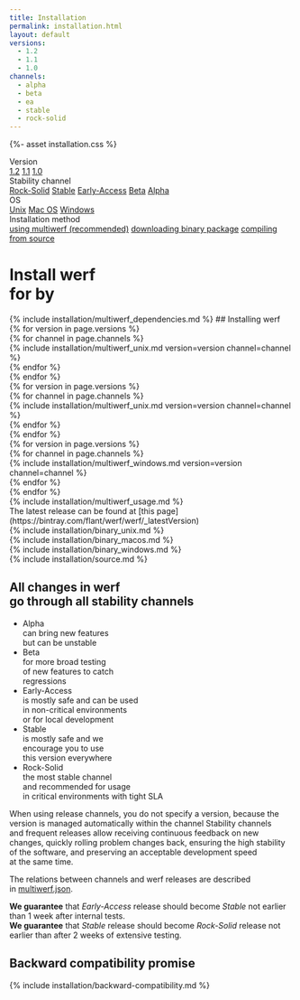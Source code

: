 ```yaml
---
title: Installation
permalink: installation.html
layout: default
versions:
  - 1.2
  - 1.1
  - 1.0
channels:
  - alpha
  - beta
  - ea
  - stable
  - rock-solid
---
```

{%- asset installation.css %}

<div class="page__container page_installation">

  <div class="installation-selector-row">
    <div class="installation-selector">
      <div class="installation-selector__title">Version</div>
      <div class="tabs">
        <a href="javascript:void(0)" class="tabs__btn"
          data-install-tab-group="version" data-install-tab="1.2">1.2</a>
        <a href="javascript:void(0)" class="tabs__btn"
          data-install-tab-group="version" data-install-tab="1.1">1.1</a>
        <a href="javascript:void(0)" class="tabs__btn"
          data-install-tab-group="version" data-install-tab="1.0">1.0</a>
      </div>
    </div><!-- /selector -->
    <div class="installation-selector">
      <div class="installation-selector__title">Stability channel</div>
      <div class="tabs">
        <a href="javascript:void(0)" class="tabs__btn"
          data-install-tab-group="channel" data-install-tab="rock-solid">Rock-Solid</a>
        <a href="javascript:void(0)" class="tabs__btn"
          data-install-tab-group="channel" data-install-tab="stable">Stable</a>
        <a href="javascript:void(0)" class="tabs__btn"
          data-install-tab-group="channel" data-install-tab="ea">Early-Access</a>
        <a href="javascript:void(0)" class="tabs__btn"
          data-install-tab-group="channel" data-install-tab="beta">Beta</a>
        <a href="javascript:void(0)" class="tabs__btn"
          data-install-tab-group="channel" data-install-tab="alpha">Alpha</a>
      </div>
    </div><!-- /selector -->
    <div class="installation-selector">
      <div class="installation-selector__title">OS</div>
      <div class="tabs">
        <a href="javascript:void(0)" class="tabs__btn"
          data-install-tab-group="os" data-install-tab="unix">Unix</a>
        <a href="javascript:void(0)" class="tabs__btn"
          data-install-tab-group="os" data-install-tab="macos">Mac OS</a>
        <a href="javascript:void(0)" class="tabs__btn"
          data-install-tab-group="os" data-install-tab="windows">Windows</a>
      </div>
    </div><!-- /selector -->
  </div><!-- /selector-row -->
  <div class="installation-selector-row">
    <div class="installation-selector">
      <div class="installation-selector__title">Installation method</div>
      <div class="tabs">
        <a href="javascript:void(0)" class="tabs__btn"
          data-install-tab-group="method" data-install-tab="multiwerf">using multiwerf (recommended)</a>
        <a href="javascript:void(0)" class="tabs__btn"
          data-install-tab-group="method" data-install-tab="binary">downloading binary package</a>
        <a href="javascript:void(0)" class="tabs__btn"
          data-install-tab-group="method" data-install-tab="source">compiling from source</a>
      </div>
    </div><!-- /selector -->
  </div><!-- /selector-row -->

  <div class="installation-instruction">
      <h1 class="installation-instruction__title">
        Install <span data-install-info="channel"></span> werf <span data-install-info="version"></span><br>
        for <span data-install-info="os"></span> by <span data-install-info="method"></span>
      </h1>
      <div class="docs">
<div markdown="1">
{% include installation/multiwerf_dependencies.md %}
## Installing werf
</div>
        <div class="installation-instruction__tab-content" data-install-content-group="method" data-install-content="multiwerf">
          <div class="installation-instruction__tab-content" data-install-content-group="os" data-install-content="unix">
            {% for version in page.versions %}
              <div class="installation-instruction__tab-content" data-install-content-group="version" data-install-content="{{ version }}">
                {% for channel in page.channels %}
                  <div class="installation-instruction__tab-content" data-install-content-group="channel" data-install-content="{{ channel }}">
<div markdown="1">{% include installation/multiwerf_unix.md version=version channel=channel %}</div>
                  </div>
                {% endfor %}
              </div>
            {% endfor %}
          </div><!-- /os -->
          <div class="installation-instruction__tab-content" data-install-content-group="os" data-install-content="macos">
            {% for version in page.versions %}
              <div class="installation-instruction__tab-content" data-install-content-group="version" data-install-content="{{ version }}">
                {% for channel in page.channels %}
                  <div class="installation-instruction__tab-content" data-install-content-group="channel" data-install-content="{{ channel }}">
<div markdown="1">{% include installation/multiwerf_unix.md version=version channel=channel %}</div>
                  </div>
                {% endfor %}
              </div>
            {% endfor %}
          </div><!-- /os -->
          <div class="installation-instruction__tab-content" data-install-content-group="os" data-install-content="windows">
            {% for version in page.versions %}
              <div class="installation-instruction__tab-content" data-install-content-group="version" data-install-content="{{ version }}">
                {% for channel in page.channels %}
                  <div class="installation-instruction__tab-content" data-install-content-group="channel" data-install-content="{{ channel }}">
<div markdown="1">{% include installation/multiwerf_windows.md version=version channel=channel %}</div>
                  </div>
                {% endfor %}
              </div>
            {% endfor %}
          </div><!-- /os -->
<div markdown="1">
{% include installation/multiwerf_usage.md %}
</div>
      </div><!-- /method -->
      <div class="installation-instruction__tab-content" data-install-content-group="method" data-install-content="binary">
<div markdown="1">
The latest release can be found at [this page](https://bintray.com/flant/werf/werf/_latestVersion)
</div>
        <div class="installation-instruction__tab-content" data-install-content-group="os" data-install-content="unix">
<div markdown="1">
{% include installation/binary_unix.md %}
</div>
        </div>
        <div class="installation-instruction__tab-content" data-install-content-group="os" data-install-content="macos">
<div markdown="1">
{% include installation/binary_macos.md %}
</div>
        </div>
        <div class="installation-instruction__tab-content" data-install-content-group="os" data-install-content="windows">
<div markdown="1">
{% include installation/binary_windows.md %}
</div>
        </div>
      </div><!-- /method -->
      <div class="installation-instruction__tab-content" data-install-content-group="method" data-install-content="source">
<div markdown="1">
{% include installation/source.md %}
</div>
      </div><!-- /method -->
    </div>
  </div>

  <div class="installation-channels">
    <h2 class="installation-channels__title">
      All changes in werf<br>
      go through all stability channels
    </h2>
    <ul class="installation-channels__channels">
      <li class="installation-channels__channel">
        <div class="installation-channels__channel-title">
          Alpha
        </div>
        <div class="installation-channels__channel-description">
          can bring new features<br>
          but can be unstable
        </div>
      </li>
      <li class="installation-channels__channel installation-channels__channel_beta">
        <div class="installation-channels__channel-title">
          Beta
        </div>
        <div class="installation-channels__channel-description">
          for more broad testing<br>
          of new features to catch<br>
          regressions
        </div>
      </li>
      <li class="installation-channels__channel installation-channels__channel_ea">
        <div class="installation-channels__channel-title">
          Early-Access
        </div>
        <div class="installation-channels__channel-description">
          is mostly safe and can be used<br>
          in non-critical environments<br>
          or for local development
        </div>
      </li>
      <li class="installation-channels__channel installation-channels__channel_stable">
        <div class="installation-channels__channel-title">
          Stable
        </div>
        <div class="installation-channels__channel-description">
          is mostly safe and we<br>
          encourage you to use<br>
          this version everywhere
        </div>
      </li>
      <li class="installation-channels__channel installation-channels__channel_rocksolid">
        <div class="installation-channels__channel-title">
          Rock-Solid
        </div>
        <div class="installation-channels__channel-description">
          the most stable channel<br>
          and recommended for usage<br>
          in critical environments with tight SLA
        </div>
      </li>
    </ul>
    <div class="installation-channels__info">
      <div class="installation-channels__info-versions">
        <p>When using release channels, you do not specify a&nbsp;version, because the version is&nbsp;managed automatically within the&nbsp;channel Stability channels and&nbsp;frequent releases allow receiving continuous feedback on&nbsp;new changes, quickly rolling problem changes back, ensuring the&nbsp;high stability of&nbsp;the&nbsp;software, and&nbsp;preserving an&nbsp;acceptable development speed at&nbsp;the&nbsp;same time.</p>
        <p>The relations between channels&nbsp;and werf releases are&nbsp;described in&nbsp;<a href="https://github.com/werf/werf/blob/multiwerf/multiwerf.json">multiwerf.json</a>.</p>
      </div>
      <div class="installation-channels__info-guarantees">
        <div class="installation-channels__info-guarantee">
          <strong>We guarantee</strong> that <i>Early-Access</i> release should become <i>Stable</i> not earlier than 1 week after internal tests.
        </div>
        <div class="installation-channels__info-guarantee">
          <strong>We guarantee</strong> that <i>Stable</i> release should become <i>Rock-Solid</i> release not earlier than after 2 weeks of&nbsp;extensive testing.
        </div>
      </div>
    </div>
  </div>
  <div class="installation-compatibility">
    <h2 class="installation-compatibility__title">Backward compatibility promise</h2>
<div markdown="1" class="docs">
{% include installation/backward-compatibility.md %}
</div>
  </div>
</div>